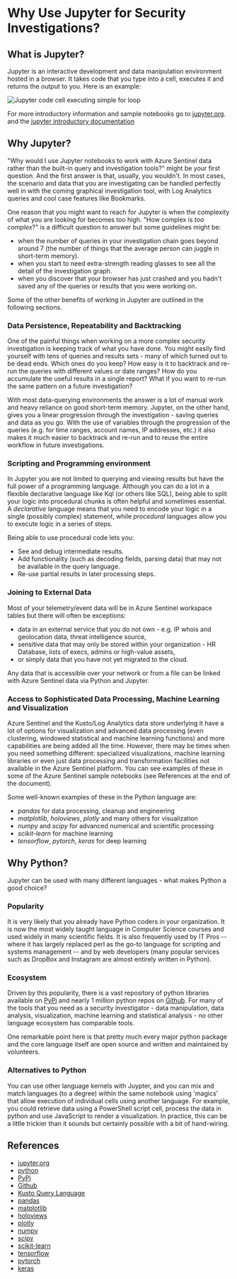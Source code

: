 # Why Use Jupyter for Security Investigations?

What is Jupyter?
----------------

Jupyter is an interactive development and data manipulation environment
hosted in a browser. It takes code that you type into a cell, executes
it and returns the output to you. Here is an example:

![Jupyter code cell executing simple for
loop](_static/JupyterAndSecurity-JupyterCell.png)

For more introductory information and sample notebooks go to
[jupyter.org](https://jupyter.org). and the [jupyter introductory
documentation](https://jupyter.readthedocs.io/en/latest/tryjupyter.html)

Why Jupyter?
------------

\"Why would I use Jupyter notebooks to work with Azure Sentinel data
rather than the built-in query and investigation tools?\" might be your
first question. And the first answer is that, usually, you wouldn\'t. In
most cases, the scenario and data that you are investigating can be
handled perfectly well in with the coming graphical investigation tool,
with Log Analytics queries and cool case features like Bookmarks.

One reason that you might want to reach for Jupyter is when the
complexity of what you are looking for becomes too high. \"How complex
is *too complex*?\" is a difficult question to answer but some
guidelines might be:

-   when the number of queries in your investigation chain goes beyond
    around 7 (the number of things that the average person can juggle in
    short-term memory).
-   when you start to need extra-strength reading glasses to see all the
    detail of the investigation graph.
-   when you discover that your browser has just crashed and you hadn\'t
    saved any of the queries or results that you were working on.

Some of the other benefits of working in Jupyter are outlined in the
following sections.

### Data Persistence, Repeatability and Backtracking

One of the painful things when working on a more complex security
investigation is keeping track of what you have done. You might easily
find yourself with tens of queries and results sets - many of which
turned out to be dead ends. Which ones do you keep? How easy is it to
backtrack and re-run the queries with different values or date ranges?
How do you accumulate the useful results in a single report? What if you
want to re-run the same pattern on a future investigation?

With most data-querying environments the answer is a lot of manual work
and heavy reliance on good short-term memory. Jupyter, on the other
hand, gives you a linear progression through the investigation - saving
queries and data as you go. With the use of variables through the
progression of the queries (e.g. for time ranges, account names, IP
addresses, etc.) it also makes it much easier to backtrack and re-run
and to reuse the entire workflow in future investigations.

### Scripting and Programming environment

In Jupyter you are not limited to querying and viewing results but have
the full power of a programming language. Although you can do a lot in a
flexible declarative language like Kql (or others like SQL), being able
to split your logic into procedural chunks is often helpful and
sometimes essential. A *declarative* language means that you need to
encode your logic in a single (possibly complex) statement, while
*procedural* languages allow you to execute logic in a series of steps.

Being able to use procedural code lets you:

-   See and debug intermediate results.
-   Add functionality (such as decoding fields, parsing data) that may
    not be available in the query language.
-   Re-use partial results in later processing steps.

### Joining to External Data

Most of your telemetry/event data will be in Azure Sentinel workspace
tables but there will often be exceptions:

-   data in an external service that you do not own - e.g. IP whois and
    geolocation data, threat intelligence source,
-   sensitive data that may only be stored within your organization - HR
    Database, lists of execs, admins or high-value assets,
-   or simply data that you have not yet migrated to the cloud.

Any data that is accessible over your network or from a file can be
linked with Azure Sentinel data via Python and Jupyter.

### Access to Sophisticated Data Processing, Machine Learning and Visualization

Azure Sentinel and the Kusto/Log Analytics data store underlying it have
a lot of options for visualization and advanced data processing (even
clustering, windowed statistical and machine learning functions) and
more capabilities are being added all the time. However, there may be
times when you need something different: specialized visualizations,
machine learning libraries or even just data processing and
transformation facilities not available in the Azure Sentinel platform.
You can see examples of these in some of the Azure Sentinel sample
notebooks (see References at the end of the document).

Some well-known examples of these in the Python language are:

-   *pandas* for data processing, cleanup and engineering
-   *matplotlib*, *holoviews*, *plotly* and many others for
    visualization
-   *numpy* and *scipy* for advanced numerical and scientific processing
-   *scikit-learn* for machine learning
-   *tensorflow*, *pytorch*, *keras* for deep learning

Why Python?
-----------

Jupyter can be used with many different languages - what makes Python a
good choice?

### Popularity

It is very likely that you already have Python coders in your
organization. It is now the most widely taught language in Computer
Science courses and used widely in many scientific fields. It is also
frequently used by IT Pros \-- where it has largely replaced perl as the
go-to language for scripting and systems management \-- and by web
developers (many popular services such as DropBox and Instagram are
almost entirely written in Python).

### Ecosystem

Driven by this popularity, there is a vast repository of python
libraries available on [PyPi](https://pypi.org) and nearly 1 million
python repos on [Github](https://github.com/search?q=python). For many
of the tools that you need as a security investigator - data
manipulation, data analysis, visualization, machine learning and
statistical analysis - no other language ecosystem has comparable tools.

One remarkable point here is that pretty much every major python package
and the core language itself are open source and written and maintained
by volunteers.

### Alternatives to Python

You can use other language kernels with Juypter, and you can mix and
match languages (to a degree) within the same notebook using \'magics\'
that allow execution of individual cells using another language. For
example, you could retrieve data using a PowerShell script cell, process
the data in python and use JavaScript to render a visualization. In
practice, this can be a little trickier than it sounds but certainly
possible with a bit of hand-wiring.

References
----------

-   [jupyter.org](https://jupyter.org)
-   [python](https://python.org)
-   [PyPi](https://pypi.org)
-   [Github](https://github.com/search?q=python)
-   [Kusto Query
    Language](https://kusto.azurewebsites.net/docs/query/index.html)
-   [pandas](https://pandas.pydata.org/)
-   [matplotlib](https://matplotlib.org)
-   [holoviews](https://holoviews.org)
-   [plotly](https://plot.ly)
-   [numpy](https://www.numpy.org)
-   [scipy](https://www.scipy.org)
-   [scikit-learn](https://scikit-learn.org/stable/index.html)
-   [tensorflow](https://www.tensorflow.org/)
-   [pytorch](https://pytorch.org)
-   [keras](https://keras.io/)
